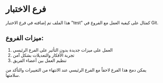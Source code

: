 # فرع الاختبار

هذا الملف تم إضافته في فرع الاختبار "test" كمثال على كيفية العمل مع الفروع في Git.

## ميزات الفروع:

1. العمل على ميزات جديدة بدون التأثير على الفرع الرئيسي
2. تجربة الأفكار والتعديلات بشكل آمن
3. تنظيم العمل بين أعضاء الفريق

يمكن دمج هذا الفرع لاحقاً مع الفرع الرئيسي عند الانتهاء من التغييرات والتأكد من سلامتها.